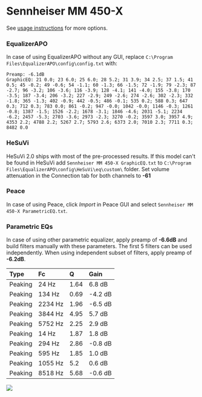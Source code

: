 # Sennheiser MM 450-X
See [usage instructions](https://github.com/jaakkopasanen/AutoEq#usage) for more options.

### EqualizerAPO
In case of using EqualizerAPO without any GUI, replace `C:\Program Files\EqualizerAPO\config\config.txt`
with:
```
Preamp: -6.1dB
GraphicEQ: 21 0.0; 23 6.0; 25 6.0; 28 5.2; 31 3.9; 34 2.5; 37 1.5; 41 0.5; 45 -0.2; 49 -0.6; 54 -1.1; 60 -1.3; 66 -1.5; 72 -1.9; 79 -2.3; 87 -2.7; 96 -3.2; 106 -3.6; 116 -3.9; 128 -4.1; 141 -4.0; 155 -3.8; 170 -3.5; 187 -3.4; 206 -3.2; 227 -2.9; 249 -2.6; 274 -2.6; 302 -2.3; 332 -1.8; 365 -1.3; 402 -0.9; 442 -0.5; 486 -0.1; 535 0.2; 588 0.3; 647 0.3; 712 0.3; 783 0.0; 861 -0.2; 947 -0.0; 1042 -0.0; 1146 -0.3; 1261 -0.8; 1387 -1.5; 1526 -2.2; 1678 -3.1; 1846 -4.6; 2031 -5.1; 2234 -6.2; 2457 -5.3; 2703 -3.6; 2973 -2.3; 3270 -0.2; 3597 3.0; 3957 4.9; 4353 2.2; 4788 2.2; 5267 2.7; 5793 2.6; 6373 2.0; 7010 2.3; 7711 0.3; 8482 0.0
```

### HeSuVi
HeSuVi 2.0 ships with most of the pre-processed results. If this model can't be found in HeSuVi add
`Sennheiser MM 450-X GraphicEQ.txt` to `C:\Program Files\EqualizerAPO\config\HeSuVi\eq\custom\` folder.
Set volume attenuation in the Connection tab for both channels to **-61**

### Peace
In case of using Peace, click *Import* in Peace GUI and select `Sennheiser MM 450-X ParametricEQ.txt`.

### Parametric EQs
In case of using other parametric equalizer, apply preamp of **-6.6dB** and build filters manually
with these parameters. The first 5 filters can be used independently.
When using independent subset of filters, apply preamp of **-6.2dB**.

| Type    | Fc      |    Q | Gain    |
|:--------|:--------|:-----|:--------|
| Peaking | 24 Hz   | 1.64 | 6.8 dB  |
| Peaking | 134 Hz  | 0.69 | -4.2 dB |
| Peaking | 2234 Hz | 1.96 | -6.5 dB |
| Peaking | 3844 Hz | 4.95 | 5.7 dB  |
| Peaking | 5752 Hz | 2.25 | 2.9 dB  |
| Peaking | 14 Hz   | 1.87 | 1.8 dB  |
| Peaking | 294 Hz  | 2.86 | -0.8 dB |
| Peaking | 595 Hz  | 1.85 | 1.0 dB  |
| Peaking | 1055 Hz | 5.2  | 0.6 dB  |
| Peaking | 8518 Hz | 5.68 | -0.6 dB |

![](https://raw.githubusercontent.com/jaakkopasanen/AutoEq/master/results/rtings/avg/Sennheiser%20MM%20450-X/Sennheiser%20MM%20450-X.png)